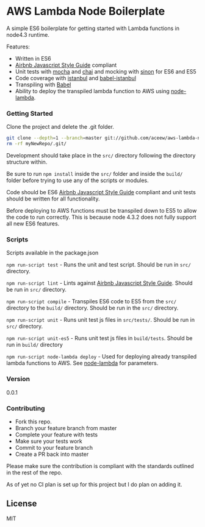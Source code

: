 # AWS Lambda Node Boilerplate

A simple ES6 boilerplate for getting started with Lambda functions in node4.3 runtime.

Features:

- Written in ES6
- [Airbnb Javascript Style Guide] compliant
- Unit tests with [mocha] and [chai] and mocking with [sinon] for ES6 and ES5
- Code coverage with [istanbul] and [babel-istanbul]
- Transpiling with [Babel]
- Ability to deploy the transpiled lambda function to AWS using [node-lambda].

### Getting Started
Clone the project and delete the .git folder.
```sh
git clone --depth=1 --branch=master git://github.com/aceew/aws-lambda-node-boilerplate.git myNewRepo/
rm -rf myNewRepo/.git/
```
Development should take place in the `src/` directory following the directory structure within.

Be sure to run `npm install` inside the `src/` folder and inside the `build/` folder before trying to use any of the scripts or modules.

Code should be ES6 [Airbnb Javascript Style Guide] compliant and unit tests should be written for all functionality.

Before deploying to AWS functions must be transpiled down to ES5 to allow the code to run correctly. This is because node 4.3.2 does not fully support all new ES6 features.

### Scripts
Scripts available in the package.json

`npm run-script test` - Runs the unit and test script. Should be run in `src/` directory.

`npm run-script lint` - Lints against [Airbnb Javascript Style Guide]. Should be run in `src/` directory.

`npm run-script compile` - Transpiles ES6 code to ES5 from the `src/` directory to the `build/` directory. Should be run in the `src/` directory.

`npm run-script unit` - Runs unit test js files in `src/tests/`. Should be run in `src/` directory.

`npm run-script unit-es5` - Runs unit test js files in `build/tests`. Should be run in `build/` directory

`npm run-script node-lambda deploy` - Used for deploying already transpiled lambda functions to AWS. See [node-lambda] for parameters.

### Version
0.0.1

### Contributing
- Fork this repo.
- Branch your feature branch from master
- Complete your feature with tests
- Make sure your tests work
- Commit to your feature branch
- Create a PR back into master

Please make sure the contribution is compliant with the standards outlined in the rest of the repo.

As of yet no CI plan is set up for this project but I do plan on adding it.

License
----

MIT

[//]: # (References)
[Airbnb Javascript Style Guide]: <https://github.com/airbnb/javascript>
[mocha]: <https://mochajs.org/>
[chai]: <http://chaijs.com/>
[sinon]: <http://sinonjs.org/>
[istanbul]: <https://github.com/gotwarlost/istanbul>
[babel]: <https://babeljs.io/>
[babel-istanbul]: <https://github.com/jmcriffey/babel-istanbul>
[node-lambda]: <https://www.npmjs.com/package/node-lambda>
